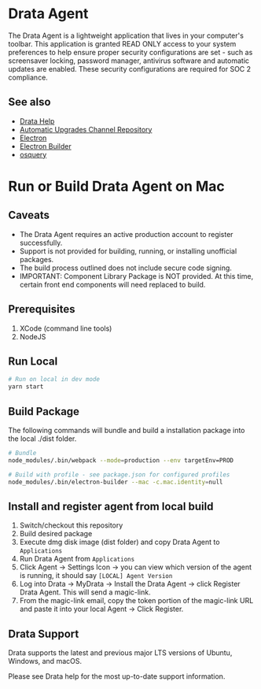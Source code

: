 # Drata Agent

The Drata Agent is a lightweight application that lives in your computer's toolbar. This application is granted READ ONLY access to your system preferences to help ensure proper security configurations are set - such as screensaver locking, password manager, antivirus software and automatic updates are enabled. These security configurations are required for SOC 2 compliance.

## See also

- [Drata Help](https://help.drata.com/)
- [Automatic Upgrades Channel Repository](https://github.com/drata/agent-releases)
- [Electron](https://www.electronjs.org/)
- [Electron Builder](https://www.electron.build/)
- [osquery](https://www.osquery.io/)

# Run or Build Drata Agent on Mac

## Caveats

- The Drata Agent requires an active production account to register successfully.
- Support is not provided for building, running, or installing unofficial packages.
- The build process outlined does not include secure code signing.
- IMPORTANT: Component Library Package is NOT provided. At this time, certain front end components will need replaced to build.

## Prerequisites

1. XCode (command line tools)
1. NodeJS

## Run Local

```bash
# Run on local in dev mode
yarn start
```

## Build Package

The following commands will bundle and build a installation package into the local ./dist folder.

```bash
# Bundle
node_modules/.bin/webpack --mode=production --env targetEnv=PROD

# Build with profile - see package.json for configured profiles
node_modules/.bin/electron-builder --mac -c.mac.identity=null
```

## Install and register agent from local build

1. Switch/checkout this repository
1. Build desired package
1. Execute dmg disk image (dist folder) and copy Drata Agent to `Applications`
1. Run Drata Agent from `Applications`
1. Click Agent -> Settings Icon -> you can view which version of the agent is running, it should say `[LOCAL] Agent Version`
1. Log into Drata -> MyDrata -> Install the Drata Agent -> click Register Drata Agent. This will send a magic-link.
1. From the magic-link email, copy the token portion of the magic-link URL and paste it into your local Agent -> Click Register.

## Drata Support

Drata supports the latest and previous major LTS versions of Ubuntu, Windows, and macOS.

Please see Drata help for the most up-to-date support information.

